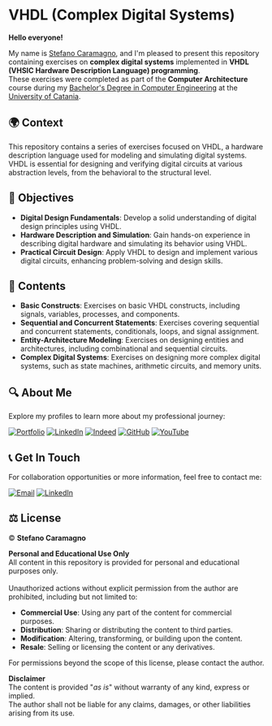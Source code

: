 # VHDL (Complex Digital Systems)

**Hello everyone!**

My name is [Stefano Caramagno](https://www.linkedin.com/in/stefanocaramagno), and I'm pleased to present this repository containing exercises on **complex digital systems** implemented in **VHDL (VHSIC Hardware Description Language) programming**. <br>
These exercises were completed as part of the **Computer Architecture** course during my [Bachelor's Degree in Computer Engineering](https://www.dieei.unict.it/corsi/l-8-inf) at the [University of Catania](https://www.unict.it).

## 🌍 Context

This repository contains a series of exercises focused on VHDL, a hardware description language used for modeling and simulating digital systems. <br>
VHDL is essential for designing and verifying digital circuits at various abstraction levels, from the behavioral to the structural level.

## 🎯 Objectives

- **Digital Design Fundamentals**: Develop a solid understanding of digital design principles using VHDL.
- **Hardware Description and Simulation**: Gain hands-on experience in describing digital hardware and simulating its behavior using VHDL.
- **Practical Circuit Design**: Apply VHDL to design and implement various digital circuits, enhancing problem-solving and design skills.

## 📂 Contents

- **Basic Constructs**: Exercises on basic VHDL constructs, including signals, variables, processes, and components.
- **Sequential and Concurrent Statements**: Exercises covering sequential and concurrent statements, conditionals, loops, and signal assignment.
- **Entity-Architecture Modeling**: Exercises on designing entities and architectures, including combinational and sequential circuits.
- **Complex Digital Systems**: Exercises on designing more complex digital systems, such as state machines, arithmetic circuits, and memory units.

## 🔍 About Me

Explore my profiles to learn more about my professional journey:

[![Portfolio](https://img.shields.io/badge/Portfolio-%2300A36C?style=for-the-badge&logo=buffer&logoColor=white)](https://stefanocaramagno.github.io)
[![LinkedIn](https://img.shields.io/badge/linkedin-%230077B5.svg?style=for-the-badge&logo=linkedin&logoColor=white)](https://www.linkedin.com/in/stefanocaramagno)
[![Indeed](https://img.shields.io/badge/Indeed-%2300A4CC?style=for-the-badge&logo=indeed&logoColor=white)](https://profile.indeed.com/p/stefanoc-4cl1mmq)
[![GitHub](https://img.shields.io/badge/GitHub-%232F2F2F?style=for-the-badge&logo=github&logoColor=white)](https://github.com/stefanocaramagno)
[![YouTube](https://img.shields.io/badge/YouTube-%23D2691E?style=for-the-badge&logo=youtube&logoColor=white)](https://www.youtube.com/@stefanocaramagno)

## 📞 Get In Touch

For collaboration opportunities or more information, feel free to contact me:

[![Email](https://img.shields.io/badge/Gmail-D14836?style=for-the-badge&logo=gmail&logoColor=white)](mailto:stefano.caramagno@gmail.com)
[![LinkedIn](https://img.shields.io/badge/linkedin-%230077B5.svg?style=for-the-badge&logo=linkedin&logoColor=white)](https://www.linkedin.com/in/stefanocaramagno)

## ⚖️ License

© **Stefano Caramagno**

**Personal and Educational Use Only**  
All content in this repository is provided for personal and educational purposes only. <br>  
Unauthorized actions without explicit permission from the author are prohibited, including but not limited to:

- **Commercial Use**: Using any part of the content for commercial purposes.
- **Distribution**: Sharing or distributing the content to third parties.
- **Modification**: Altering, transforming, or building upon the content.
- **Resale**: Selling or licensing the content or any derivatives.

For permissions beyond the scope of this license, please contact the author.

**Disclaimer**  
The content is provided "*as is*" without warranty of any kind, express or implied. <br>
The author shall not be liable for any claims, damages, or other liabilities arising from its use.

